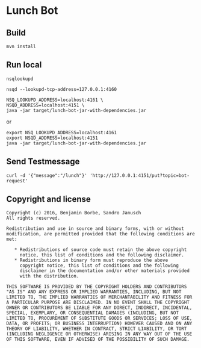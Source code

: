 # Lunch Bot

## Build

`mvn install`

## Run local

`nsqlookupd`

`nsqd --lookupd-tcp-address=127.0.0.1:4160`

```
NSQ_LOOKUPD_ADDRESS=localhost:4161 \
NSQD_ADDRESS=localhost:4151 \
java -jar target/lunch-bot-jar-with-dependencies.jar
```

or 

```
export NSQ_LOOKUPD_ADDRESS=localhost:4161
export NSQD_ADDRESS=localhost:4151
java -jar target/lunch-bot-jar-with-dependencies.jar
```

## Send Testmessage

```
curl -d '{"message":"/lunch"}' 'http://127.0.0.1:4151/put?topic=bot-request'
```

## Copyright and license

    Copyright (c) 2016, Benjamin Borbe, Sandro Janusch
    All rights reserved.
    
    Redistribution and use in source and binary forms, with or without
    modification, are permitted provided that the following conditions are
    met:
    
       * Redistributions of source code must retain the above copyright
         notice, this list of conditions and the following disclaimer.
       * Redistributions in binary form must reproduce the above
         copyright notice, this list of conditions and the following
         disclaimer in the documentation and/or other materials provided
         with the distribution.

    THIS SOFTWARE IS PROVIDED BY THE COPYRIGHT HOLDERS AND CONTRIBUTORS
    "AS IS" AND ANY EXPRESS OR IMPLIED WARRANTIES, INCLUDING, BUT NOT
    LIMITED TO, THE IMPLIED WARRANTIES OF MERCHANTABILITY AND FITNESS FOR
    A PARTICULAR PURPOSE ARE DISCLAIMED. IN NO EVENT SHALL THE COPYRIGHT
    OWNER OR CONTRIBUTORS BE LIABLE FOR ANY DIRECT, INDIRECT, INCIDENTAL,
    SPECIAL, EXEMPLARY, OR CONSEQUENTIAL DAMAGES (INCLUDING, BUT NOT
    LIMITED TO, PROCUREMENT OF SUBSTITUTE GOODS OR SERVICES; LOSS OF USE,
    DATA, OR PROFITS; OR BUSINESS INTERRUPTION) HOWEVER CAUSED AND ON ANY
    THEORY OF LIABILITY, WHETHER IN CONTRACT, STRICT LIABILITY, OR TORT
    (INCLUDING NEGLIGENCE OR OTHERWISE) ARISING IN ANY WAY OUT OF THE USE
    OF THIS SOFTWARE, EVEN IF ADVISED OF THE POSSIBILITY OF SUCH DAMAGE.
